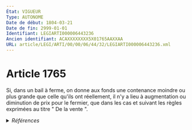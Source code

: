 ```yaml
---
État: VIGUEUR
Type: AUTONOME
Date de début: 1804-03-21
Date de fin: 2999-01-01
Identifiant: LEGIARTI000006443236
Ancien identifiant: ACAXXXXXXXX5X01765AAXXAA
URL: article/LEGI/ARTI/00/00/06/44/32/LEGIARTI000006443236.xml
---
```


<h1>Article 1765</h1>

Si, dans un bail à ferme, on donne aux fonds une contenance moindre ou plus
grande que celle qu'ils ont réellement, il n'y a lieu à augmentation ou
diminution de prix pour le fermier, que dans les cas et suivant les règles
exprimées au titre " De la vente ".


<details>
  <summary><em>Références</em></summary>

  <h2>Articles faisant référence à l'article</h2>
  
  <ul>
    <li>
      <a href="https://legal.tricoteuses.fr//redirection/LEGIARTI000006583755?vers=git&vers=legifrance">Code rural (nouveau) - article L411-18 AUTONOME MODIFIE, en vigueur du 1990-09-30 au 2006-07-14</a> CITATION source
    </li>
    <li>
      <a href="https://legal.tricoteuses.fr//redirection/LEGIARTI000006583756?vers=git&vers=legifrance">Code rural (nouveau) - article L411-18 AUTONOME VIGUEUR, en vigueur depuis le 2006-07-14</a> CITATION source
    </li>
    <li>
      <a href="https://legal.tricoteuses.fr//redirection/LEGIARTI000006583754?vers=git&vers=legifrance">Code rural (nouveau) - article L411-18 AUTONOME MODIFIE, en vigueur du 1982-12-01 au 1990-09-30</a> CITATION source
    </li>
  </ul>
  
  <h2>Références faites par l'article</h2>
  
  <ul>
    <li>
      2999-01-01 CITATION cible <a href="https://legal.tricoteuses.fr//redirection/LEGIARTI000006583756?vers=git&vers=legifrance">Code rural (nouveau) - article L411-18 AUTONOME VIGUEUR, en vigueur depuis le 2006-07-14</a>
    </li>
    <li>
      CODIFICATION source Loi 1804-03-07
    </li>
    <li>
      CREATION source Loi 1804-03-07 promulguée le 17 mars 1804
    </li>
  </ul>
</details>
